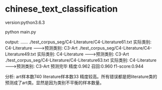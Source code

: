 # chinese_text_classification

version:python3.6.3

python main.py


output:
......
./test_corpus_seg/C4-Literature/C4-Literature61.txt 实际类别: C4-Literature --->预测类别: C3-Art
./test_corpus_seg/C4-Literature/C4-Literature49.txt 实际类别: C4-Literature --->预测类别: C3-Art
./test_corpus_seg/C4-Literature/C4-Literature63.txt 实际类别: C4-Literature --->预测类别: C3-Art
预测完毕
精度:0.962
召回:0.960
f1-score:0.944

分析:
art样本数740
literature样本数33
精度较高。所有错误都是把literature类的预测成了art类。显然是因为类别不平衡的样本数量。

